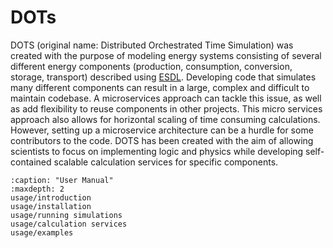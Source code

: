 

# DOTs
DOTS (original name: Distributed Orchestrated Time Simulation) was created with the purpose of modeling energy systems consisting of several different energy components (production, consumption, conversion, storage, transport) described using [ESDL](https://energytransition.gitbook.io/esdl/). Developing code that simulates many different components can result in a large, complex and difficult to maintain codebase. A microservices approach can tackle this issue, as well as add flexibility to reuse components in other projects. This micro services approach also allows for horizontal scaling of time consuming calculations. However, setting up a microservice architecture can be a hurdle for some contributors to the code. DOTS has been created with the aim of allowing scientists to focus on implementing logic and physics while developing self-contained scalable calculation services for specific components.

```{toctree}
:caption: "User Manual"
:maxdepth: 2
usage/introduction
usage/installation
usage/running simulations
usage/calculation services
usage/examples
```

